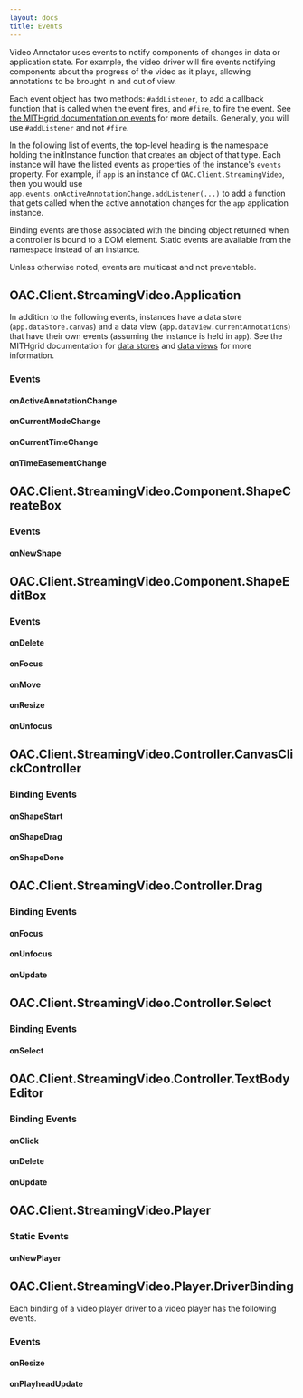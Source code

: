 ```yaml
---
layout: docs
title: Events
---
```

Video Annotator uses events to notify components of changes in data or application state. For example, the video driver will fire
events notifying components about the progress of the video as it plays, allowing annotations to be brought in and out of view.

Each event object has two methods: `#addListener`, to add a callback function that is called when the event fires, 
and `#fire`, to fire the event. See [the MITHgrid documentation on events](/mithgrid/docs/events/) for more details. Generally,
you will use `#addListener` and not `#fire`.

In the following list of events, the top-level heading is the namespace holding the initInstance function that creates an object
of that type. Each instance will have the listed events as properties of the instance's `events` property. For example, if
`app` is an instance of `OAC.Client.StreamingVideo`, then you would use `app.events.onActiveAnnotationChange.addListener(...)`
to add a function that gets called when the active annotation changes for the `app` application instance.

Binding events are those associated with the binding object returned when a controller is bound to a DOM element. 
Static events are available from the namespace instead of an instance.

Unless otherwise noted, events are multicast and not preventable.

## OAC.Client.StreamingVideo.Application

In addition to the following events, instances have a data store (`app.dataStore.canvas`) and a data view
(`app.dataView.currentAnnotations`) that have their own events (assuming the instance is held in `app`). 
See the MITHgrid documentation for
[data stores](/mithgrid/docs/data-stores/) and [data views](/mithgrid/docs/data-views/) for more information.

### Events

#### onActiveAnnotationChange

#### onCurrentModeChange

#### onCurrentTimeChange

#### onTimeEasementChange

## OAC.Client.StreamingVideo.Component.ShapeCreateBox

### Events

#### onNewShape

## OAC.Client.StreamingVideo.Component.ShapeEditBox

### Events

#### onDelete

#### onFocus

#### onMove

#### onResize

#### onUnfocus

## OAC.Client.StreamingVideo.Controller.CanvasClickController

### Binding Events

#### onShapeStart

#### onShapeDrag

#### onShapeDone

## OAC.Client.StreamingVideo.Controller.Drag

### Binding Events

#### onFocus

#### onUnfocus

#### onUpdate

## OAC.Client.StreamingVideo.Controller.Select

### Binding Events

#### onSelect

## OAC.Client.StreamingVideo.Controller.TextBodyEditor

### Binding Events

#### onClick

#### onDelete

#### onUpdate



## OAC.Client.StreamingVideo.Player

### Static Events

#### onNewPlayer

## OAC.Client.StreamingVideo.Player.DriverBinding

Each binding of a video player driver to a video player has the following events.

### Events

#### onResize

#### onPlayheadUpdate
